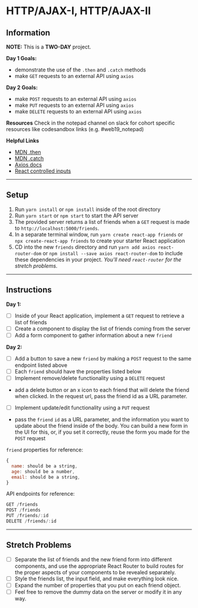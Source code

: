 # HTTP/AJAX-I, HTTP/AJAX-II

## Information

**NOTE:** This is a **TWO-DAY** project.

**Day 1 Goals:**
* demonstrate the use of the `.then` and `.catch` methods
* make `GET` requests to an external API using `axios`

**Day 2 Goals:**
* make `POST` requests to an external API using `axios`
* make `PUT` requests to an external API using `axios`
* make `DELETE` requests to an external API using `axios`

**Resources**
Check in the notepad channel on slack for cohort specific resources like codesandbox links (e.g. #web19_notepad)

**Helpful Links**
- [MDN .then](https://developer.mozilla.org/en-US/docs/Web/JavaScript/Reference/Global_Objects/Promise/then)
- [MDN .catch](https://developer.mozilla.org/en-US/docs/Web/JavaScript/Reference/Global_Objects/Promise/catch)
- [Axios docs](https://github.com/axios/axios)
- [React controlled inputs](https://reactjs.org/docs/forms.html)

---

## Setup

1. Run `yarn install` or `npm install` inside of the root directory
1. Run `yarn start` or `npm start` to start the API server
1. The provided server returns a list of friends when a `GET` request is made to `http://localhost:5000/friends`.
1. In a separate terminal window, run `yarn create react-app friends` or `npx create-react-app friends` to create your starter React application
1. CD into the new `friends` directory and run `yarn add axios react-router-dom` or `npm install --save axios react-router-dom` to include these dependencies in your project. _You'll need `react-router` for the stretch problems._



---

## Instructions

**Day 1:**
- [ ] Inside of your React application, implement a `GET` request to retrieve a list of friends
- [ ] Create a component to display the list of friends coming from the server
- [ ] Add a form component to gather information about a new `friend`

**Day 2:**
- [ ] Add a button to save a new `friend` by making a `POST` request to the same endpoint listed above
- [ ] Each `friend` should have the properties listed below
- [ ] Implement remove/delete functionality using a `DELETE` request
- add a delete button or an x icon to each friend that will delete the friend when clicked. In the request url, pass the friend id as a URL parameter.
- [ ] Implement update/edit functionality using a `PUT` request
- pass the `friend` `id` as a URL parameter, and the information you want to update about the friend inside of the body. You can build a new form in the UI for this, or, if you set it correctly, reuse the form you made for the `POST` request

`friend` properties for reference:
```js
{
  name: should be a string,
  age: should be a number,
  email: should be a string,
}
```

API endpoints for reference:
```javascript
GET /friends
POST /friends
PUT /friends/:id
DELETE /friends/:id
```

---

## Stretch Problems

- [ ] Separate the list of friends and the new friend form into different components, and use the appropriate React Router to build routes for the proper aspects of your components to be revealed separately.
- [ ] Style the friends list, the input field, and make everything look nice.
- [ ] Expand the number of properties that you put on each friend object.
- [ ] Feel free to remove the dummy data on the server or modify it in any way.

